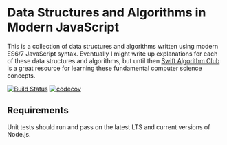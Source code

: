 # Data Structures and Algorithms in Modern JavaScript

This is a collection of data structures and algorithms written using modern ES6/7 JavaScript syntax. Eventually I might write up explanations for each of these data structures and algorithms, but until then [Swift Algorithm Club](https://github.com/raywenderlich/swift-algorithm-club) is a great resource for learning these fundamental computer science concepts.

[![Build Status](https://travis-ci.org/jawang35/es-algorithms.svg)](https://travis-ci.org/jawang35/es-algorithms)
[![codecov](https://codecov.io/gh/jawang35/es-algorithms/branch/master/graph/badge.svg)](https://codecov.io/gh/jawang35/es-algorithms)

## Requirements
Unit tests should run and pass on the latest LTS and current versions of Node.js.
